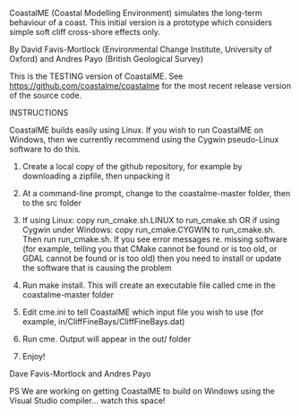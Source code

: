 CoastalME (Coastal Modelling Environment) simulates the long-term behaviour of a coast. This initial version is a prototype which considers simple soft cliff cross-shore effects only.

By David Favis-Mortlock (Environmental Change Institute, University of Oxford) and Andres Payo (British Geological Survey)

This is the TESTING version of CoastalME. See <a href="https://github.com/coastalme/coastalme" target="_blank">https://github.com/coastalme/coastalme</a> for the most recent release version of the source code.

INSTRUCTIONS

CoastalME builds easily using Linux. If you wish to run CoastalME on Windows, then we currently recommend using the Cygwin pseudo-Linux software to do this.

1. Create a local copy of the github repository, for example by downloading a zipfile, then unpacking it

2. At a command-line prompt, change to the coastalme-master folder, then to the src folder

3. If using Linux: copy run_cmake.sh.LINUX to run_cmake.sh OR if using Cygwin under Windows: copy run_cmake.CYGWIN to run_cmake.sh. Then run run_cmake.sh. If you see error messages re. missing software (for example, telling you that CMake cannot be found or is too old, or GDAL cannot be found or is too old) then you need to install or update the software that is causing the problem

4. Run make install. This will create an executable file called cme in the coastalme-master folder

5. Edit cme.ini to tell CoastalME which input file you wish to use (for example, in/CliffFineBays/CliffFineBays.dat)

6. Run cme. Output will appear in the out/ folder

8. Enjoy!

Dave Favis-Mortlock and Andres Payo

PS We are working on getting CoastalME to build on Windows using the Visual Studio compiler... watch this space!




